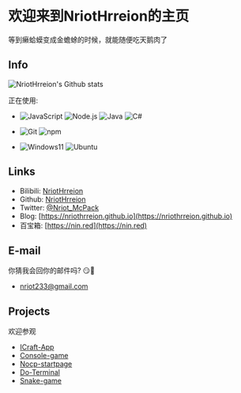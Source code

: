 # 欢迎来到NriotHrreion的主页

等到癞蛤蟆变成金蟾蜍的时候，就能随便吃天鹅肉了

## Info

![NriotHrreion's Github stats](https://github-readme-stats.vercel.app/api?username=NriotHrreion&show_icons=true)

正在使用:

- ![JavaScript](https://img.shields.io/badge/-Javascript-FFE70B?logo=Javascript&logoColor=fff)
![Node.js](https://img.shields.io/badge/Node.js-026E00?logo=node.js&logoColor=fff)
![Java](https://img.shields.io/badge/Java-E61F24.svg?logo=java&logoColor=fff)
![C#](https://img.shields.io/badge/C%23-0B9E0B.svg?logo=csharp&logoColor=fff)

- ![Git](https://img.shields.io/badge/-Git-F05032?logo=git&logoColor=white)
![npm](https://img.shields.io/badge/npm-CB0000?logo=npm&logoColor=fff)

- ![Windows11](https://img.shields.io/badge/Windows11-0078D7?logo=microsoft&logoColor=fff)
![Ubuntu](https://img.shields.io/badge/Ubuntu-F05000?logo=ubuntu&logoColor=fff)

## Links

- Bilibili: [NriotHrreion](https://space.bilibili.com/167995410)
- Github: [NriotHrreion](https://github.com/NriotHrreion)
- Twitter: [@Nriot_McPack](https://twitter.com/Nriot_McPack)
- Blog: [https://nriothrreion.github.io](https://nriothrreion.github.io)
- 百宝箱: [https://nin.red](https://nin.red)

## E-mail

你猜我会回你的邮件吗? 😏🤔
- [nriot233@gmail.com](mailto:nriot233@gmail.com)

## Projects

欢迎参观

- [ICraft-App](https://github.com/NriotHrreion/ICraft-App)
- [Console-game](https://github.com/NriotHrreion/Console-game)
- [Nocp-startpage](https://github.com/NriotHrreion/Nocp-startpage)
- [Do-Terminal](https://github.com/NriotHrreion/Do-Terminal)
- [Snake-game](https://github.com/NriotHrreion/Snake-game)
